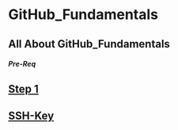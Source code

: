 # GitHub_Fundamentals
All About  GitHub_Fundamentals
-----

##### Pre-Req

[ Step 1 ](https://github.com/chaushimran/GitHub_Fundamentals/blob/main/File/README.md)
-----


[SSH-Key](https://github.com/chaushimran/GitHub_Fundamentals/blob/main/File/sshkey.md)
-----
